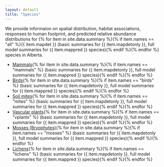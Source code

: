 ```yaml
---
layout: default
title: "Species"
---
```


We provide informaion on spatial distribution, habitat associations, responses to human footprint, and predicted relative abundance distributions for {% for item in site.data.summary %}{% if item.names == "all" %}{{ item.mapdet }} (basic summaries for {{ item.mapdetonly }}, full model summaries for {{ item.mappred }} species){% endif %}{% endfor %} species in Alberta.

* <a href="{{ site.baseurl }}/pages/species/mammals.html">Mammals</a>{% for item in site.data.summary %}{% if item.names == "mammals" %} (basic summaries for {{ item.mapdetonly }}, full model summaries for {{ item.mappred }} species){% endif %}{% endfor %}
* <a href="{{ site.baseurl }}/pages/species/birds.html">Birds</a>{% for item in site.data.summary %}{% if item.names == "birds" %} (basic summaries for {{ item.mapdetonly }}, full model summaries for {{ item.mappred }} species){% endif %}{% endfor %}
* <a href="{{ site.baseurl }}/pages/species/mites.html">Soil mites</a>{% for item in site.data.summary %}{% if item.names == "mites" %} (basic summaries for {{ item.mapdetonly }}, full model summaries for {{ item.mappred }} species){% endif %}{% endfor %}
* <a href="{{ site.baseurl }}/pages/species/vplants.html">Vascular plants</a>{% for item in site.data.summary %}{% if item.names == "vplants" %} (basic summaries for {{ item.mapdetonly }}, full model summaries for {{ item.mappred }} species){% endif %}{% endfor %}
* <a href="{{ site.baseurl }}/pages/species/mosses.html">Mosses (Bryophytes)</a>{% for item in site.data.summary %}{% if item.names == "mosses" %} (basic summaries for {{ item.mapdetonly }}, full model summaries for {{ item.mappred }} species){% endif %}{% endfor %}
* <a href="{{ site.baseurl }}/pages/species/lichens.html">Lichens</a>{% for item in site.data.summary %}{% if item.names == "lichens" %} (basic summaries for {{ item.mapdetonly }}, full model summaries for {{ item.mappred }} species){% endif %}{% endfor %}
